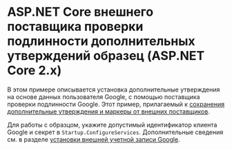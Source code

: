 # <a name="aspnet-core-external-authentication-provider-additional-claims-sample-aspnet-core-2x"></a>ASP.NET Core внешнего поставщика проверки подлинности дополнительных утверждений образец (ASP.NET Core 2.x)

В этом примере описывается установка дополнительные утверждения на основе данных пользователя Google, с помощью поставщика проверки подлинности Google. Этот пример, прилагаемый к [сохранения дополнительные утверждения и маркеры от внешних поставщиков](https://docs.microsoft.com/aspnet/core/security/authentication/social/additional-claims).

Для работы с образцом, укажите допустимый идентификатор клиента Google и секрет в `Startup.ConfigureServices`. Дополнительные сведения см. в разделе [установки внешней учетной записи Google](https://docs.microsoft.com/aspnet/core/security/authentication/social/google-logins).
